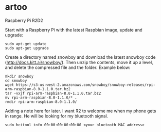 # artoo
Raspberry Pi R2D2

Start with a Raspberry Pi with the latest Raspbian image, update and upgrade:
``` 
sudo apt-get update
sudo apt-get upgrade
```

Create a directory named snowboy and download the latest snowboy code (http://docs.kitt.ai/snowboy/).  Then unzip the contents, move it up a level, and delete the compressed file and the folder.  Example below:
```
mkdir snowboy
cd snowboy
wget https://s3-us-west-2.amazonaws.com/snowboy/snowboy-releases/rpi-arm-raspbian-8.0-1.1.0.tar.bz2
tar -vxjf rpi-arm-raspbian-8.0-1.1.0.tar.bz2
mv rpi-arm-raspbian-8.0-1.1.0/* .
rmdir rpi-arm-raspbian-8.0-1.1.0/
```

Adding a note here for later.  I want R2 to welcome me when my phone gets in range.  He will be looking for my bluetooth signal.
```
sudo hcitool info 00:00:00:00:00:00 <your bluetooth MAC address>
```

